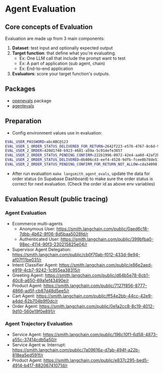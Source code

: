 # Agent Evaluation

## Core concepts of Evaluation
Evaluation are made up from 3 main components:
1. **Dataset**: test input and optionally expected output
2. **Target function**: that define what you're evaluating.
   - Ex: One LLM call that include the prompt want to test
   - Ex: A part of application (sub agent, chain)
   - Ex: End-to-end application
3. **Evaluators**: score your target function's outputs.

## Packages
- [openevals](https://github.com/langchain-ai/openevals) package
- [agentevals]()

## Preparation
- Config environment values use in evaluation:
```bash
EVAL_USER_PASSWORD=abcABC@123
EVAL_USER_1_ORDER_STATUS_DELIVERED_FOR_RETURN=2642f223-e576-4767-8c6d-939104e2edad
EVAL_USER_2_ORDER=420d1740-b923-4681-a59a-5c914efe3857
EVAL_USER_2_ORDER_STATUS_PENDING_CONFIRM=222b1996-0972-42e4-aa0d-42af2b113936
EVAL_USER_2_ORDER_STATUS_DELIVERED=0b806cd3-eef4-4528-9dfb-fcee0b78de51
EVAL_USER_2_ORDER_STATUS_PENDING_CONFIRM_FOR_RETURN_NOT_ALLOW=cda34098-8b1a-4634-9147-92a3005d5b7c
```

- After run evaluation `make langsmith_agent_evals`, update the data for order status (in Supabase Dashboard) to make sure the order status is correct for next evaluation.
(Check the order id as above env variables)

## Evaluation Result (public tracing)
### Agent Evaluation
- Ecommerce multi-agents
  - Anonymous User: https://smith.langchain.com/public/0aed6c18-7dbb-4b62-8f06-8d5baa5028fd/r
  - Authenticated User: https://smith.langchain.com/public/399bfba0-98ec-4114-90f3-230215825e04/r
- Supervisor Agent Delegation: https://smith.langchain.com/public/cb0f70ab-f012-433d-9e94-af07f11be031/r
- Intent Classifier Agent: https://smith.langchain.com/public/e86e2aed-e919-4cb7-9242-1c955ea38315/r
- Greeting Agent: https://smith.langchain.com/public/d64b5e78-6cb1-40c8-a650-69a1ef43490e/r
- Product Agent: https://smith.langchain.com/public/7127f856-8777-4866-ad5f-cb87d48d5ee5/r
- Cart Agent: https://smith.langchain.com/public/ff54e2bb-44cc-42e9-a4dd-62b704b9f0dc/r
- Order Agent: https://smith.langchain.com/public/0e1a2cc8-8c19-4012-9d10-560e19f0e891/r

### Agent Trajectory Evaluation
- Service Agent: https://smith.langchain.com/public/196c10f1-6d58-4873-a55c-37414cdb5a50/r
- Service Agent w. Interrupt: https://smith.langchain.com/public/7a09616a-d7ab-494f-a22b-818ea5ed591f/r
- Product Agent: https://smith.langchain.com/public/e837c295-bed5-4914-b417-88206741071d/r